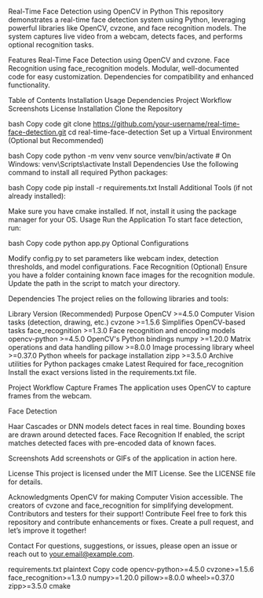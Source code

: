 Real-Time Face Detection using OpenCV in Python
This repository demonstrates a real-time face detection system using Python, leveraging powerful libraries like OpenCV, cvzone, and face recognition models. The system captures live video from a webcam, detects faces, and performs optional recognition tasks.

Features
Real-Time Face Detection using OpenCV and cvzone.
Face Recognition using face_recognition models.
Modular, well-documented code for easy customization.
Dependencies for compatibility and enhanced functionality.

Table of Contents
Installation
Usage
Dependencies
Project Workflow
Screenshots
License
Installation
Clone the Repository

bash
Copy code
git clone https://github.com/your-username/real-time-face-detection.git
cd real-time-face-detection
Set up a Virtual Environment (Optional but Recommended)

bash
Copy code
python -m venv venv
source venv/bin/activate  # On Windows: venv\Scripts\activate
Install Dependencies
Use the following command to install all required Python packages:

bash
Copy code
pip install -r requirements.txt
Install Additional Tools (if not already installed):

Make sure you have cmake installed. If not, install it using the package manager for your OS.
Usage
Run the Application
To start face detection, run:

bash
Copy code
python app.py
Optional Configurations

Modify config.py to set parameters like webcam index, detection thresholds, and model configurations.
Face Recognition (Optional)
Ensure you have a folder containing known face images for the recognition module. Update the path in the script to match your directory.

Dependencies
The project relies on the following libraries and tools:

Library	Version (Recommended)	Purpose
OpenCV	>=4.5.0	Computer Vision tasks (detection, drawing, etc.)
cvzone	>=1.5.6	Simplifies OpenCV-based tasks
face_recognition	>=1.3.0	Face recognition and encoding models
opencv-python	>=4.5.0	OpenCV's Python bindings
numpy	>=1.20.0	Matrix operations and data handling
pillow	>=8.0.0	Image processing library
wheel	>=0.37.0	Python wheels for package installation
zipp	>=3.5.0	Archive utilities for Python packages
cmake	Latest	Required for face_recognition
Install the exact versions listed in the requirements.txt file.

Project Workflow
Capture Frames
The application uses OpenCV to capture frames from the webcam.

Face Detection

Haar Cascades or DNN models detect faces in real time.
Bounding boxes are drawn around detected faces.
Face Recognition
If enabled, the script matches detected faces with pre-encoded data of known faces.

Screenshots
Add screenshots or GIFs of the application in action here.

License
This project is licensed under the MIT License. See the LICENSE file for details.

Acknowledgments
OpenCV for making Computer Vision accessible.
The creators of cvzone and face_recognition for simplifying development.
Contributors and testers for their support!
Contribute
Feel free to fork this repository and contribute enhancements or fixes. Create a pull request, and let’s improve it together!

Contact
For questions, suggestions, or issues, please open an issue or reach out to your.email@example.com.

requirements.txt
plaintext
Copy code
opencv-python>=4.5.0
cvzone>=1.5.6
face_recognition>=1.3.0
numpy>=1.20.0
pillow>=8.0.0
wheel>=0.37.0
zipp>=3.5.0
cmake
